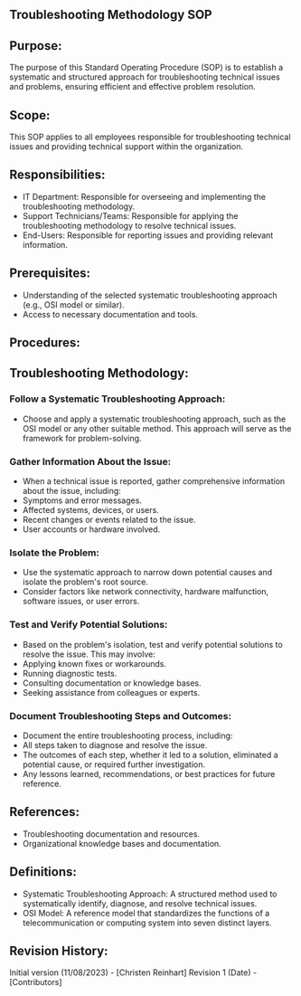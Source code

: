 ## Troubleshooting Methodology SOP
## Purpose:
The purpose of this Standard Operating Procedure (SOP) is to establish a systematic and structured approach for troubleshooting technical issues and problems, ensuring efficient and effective problem resolution.
## Scope:
This SOP applies to all employees responsible for troubleshooting technical issues and providing technical support within the organization.
## Responsibilities:
- IT Department: Responsible for overseeing and implementing the troubleshooting methodology.
- Support Technicians/Teams: Responsible for applying the troubleshooting methodology to resolve technical issues.
- End-Users: Responsible for reporting issues and providing relevant information.
## Prerequisites:
- Understanding of the selected systematic troubleshooting approach (e.g., OSI model or similar).
- Access to necessary documentation and tools.
## Procedures:
## Troubleshooting Methodology:
### Follow a Systematic Troubleshooting Approach:
- Choose and apply a systematic troubleshooting approach, such as the OSI model or any other suitable method. This approach will serve as the framework for problem-solving.
### Gather Information About the Issue:
- When a technical issue is reported, gather comprehensive information about the issue, including:
- Symptoms and error messages.
- Affected systems, devices, or users.
- Recent changes or events related to the issue.
- User accounts or hardware involved.
### Isolate the Problem:
- Use the systematic approach to narrow down potential causes and isolate the problem's root source.
- Consider factors like network connectivity, hardware malfunction, software issues, or user errors.
### Test and Verify Potential Solutions:
- Based on the problem's isolation, test and verify potential solutions to resolve the issue. This may involve:
- Applying known fixes or workarounds.
- Running diagnostic tests.
- Consulting documentation or knowledge bases.
- Seeking assistance from colleagues or experts.
### Document Troubleshooting Steps and Outcomes:
- Document the entire troubleshooting process, including:
- All steps taken to diagnose and resolve the issue.
- The outcomes of each step, whether it led to a solution, eliminated a potential cause, or required further investigation.
- Any lessons learned, recommendations, or best practices for future reference.
## References:
- Troubleshooting documentation and resources.
- Organizational knowledge bases and documentation.
## Definitions:
- Systematic Troubleshooting Approach: A structured method used to systematically identify, diagnose, and resolve technical issues.
- OSI Model: A reference model that standardizes the functions of a telecommunication or computing system into seven distinct layers.
## Revision History:
Initial version (11/08/2023) - [Christen Reinhart]
Revision 1 (Date) - [Contributors]

